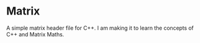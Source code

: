 # Matrix
A simple matrix header file for C++.
I am making it to learn the concepts of C++ and Matrix Maths.
